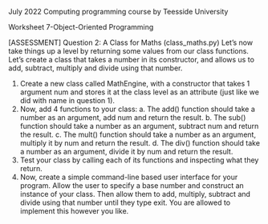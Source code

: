 July 2022 Computing programming course by Teesside University

Worksheet 7-Object-Oriented Programming

[ASSESSMENT] Question 2: A Class for Maths (class_maths.py)
Let’s now take things up a level by returning some values from our class functions. Let’s create a class that takes a number in its constructor, and allows us to add, subtract, multiply and divide using that number.
1.	Create a new class called MathEngine, with a constructor that takes 1 argument num and stores it at the class level as an attribute (just like we did with name in question 1).
2.	Now, add 4 functions to your class:
a.	The add() function should take a number as an argument, add num and return the result.
b.	The sub() function should take a number as an argument, subtract num and return the result.
c.	The mult() function should take a number as an argument, multiply it by num and return the result.
d.	The div() function should take a number as an argument, divide it by num and return the result.
3.	Test your class by calling each of its functions and inspecting what they return.
4.	Now, create a simple command-line based user interface for your program. Allow the user to specify a base number and construct an instance of your class. Then allow them to add, multiply, subtract and divide using that number until they type exit. You are allowed to implement this however you like.
